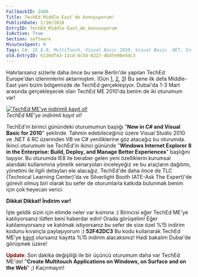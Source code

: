 ```yaml
---
FallbackID: 2489
Title: TechEd Middle-East'de konuşuyorum!
PublishDate: 2/10/2010
EntryID: TechEd_Middle-East_de_konusuyorum
IsActive: True
Section: software
MinutesSpent: 0
Tags: C#, IE 8.0, MultiTouch, Visual Basic 2010, Visual Basic .NET, Internet Explorer
old.EntryID: 6110df43-11cd-4c54-8227-4bdfe98e5dc3
---
```

Hatırlarsanız sizlerle daha önce bu sene Berlin'de yapılan TechEd
Europe'dan izlenimlerini aktarmıştım. (Gün
[1](http://daron.yondem.com/tr/post/a80de69a-3d18-4a9e-a1f2-1c1a26ef6d78),
[2](http://daron.yondem.com/tr/post/fe8a3f1f-e651-40c3-adcb-f027c97bdd8e),
[3](http://daron.yondem.com/tr/post/93948349-0320-453d-9e6d-3db95d44c4c4))
Bu sene ilk defa Middle-East yani bizim bölgemizde de TechEd
gerçekleşiyor. Dubai'da 1-3 Mart arasında gerçekleşecek olan TechEd ME
2010'da benim de iki oturumum var!

[![TechEd ME'ye indirimli kayıt
ol!](http://cdn.daron.yondem.com/assets/2489/09022010_1.jpg)](http://www.teched.ae)\
*TechEd ME'ye indirimli kayıt ol!*

TechEd'in birinci günündeki oturumumun başlığı "**New in C\# and Visual
Basic for 2010**" şeklinde. Tahmin edebileceğiniz üzere Visual Studio
2010 ve .NET 4 RC üzerinden VB ve C\# yeniliklerine göz atacağız bu
oturumda. İkinci oturumum ise TechEd'in ikinci gününde "**Windows
Internet Explorer 8 in the Enterprise: Build, Deploy, and Manage Better
Experiences**" başlığını taşıyor. Bu oturumda IE8 ile beraber gelen yeni
özelliklerin kurumsal alandaki kullanımına yönelik senaryoları
inceleyeğiz ve bu araçların dağıtımı, yönetimi ile ilgili detayları ele
alacağız. TechEd'de daha önce de TLC (Technical Learning Center)'da ve
Silverlight Booth (ATE-Ask The Expert)'de görevli olmuş biri olarak bu
sefer de oturumlarla katkıda bulunmak benim için çok heyecan verici.

**Dikkat Dikkat! İndirim var!**

İşte geldik sizin için elimde neler var kısmına :) Birincisi eğer TechEd
ME'ye katılıyorsanız lütfen beni haberdar edin! Orada görüşelim! Eğer
katılamıyorsanız ve katılmak istiyorsanız bu sefer de size özel %15
indirim kodunu kıvançla paylaşıyorum :) **52F42DC3** Bu kodu kullanarak
TechEd ME'ye [kayıt](http://www.teched.ae) olursanız kayıtta %15 indirim
alacaksınız! Hadi bakalım Dubai'de görüşmek üzere!

<span style="color: #800000">**Update**</span>: Son dakika değişiliği
ile bir üçüncü oturumum daha var TechEd ME'de! "**Create Multitouch
Applications on Windows, on Surface and on the Web**" ;) Kaçırmayın!


